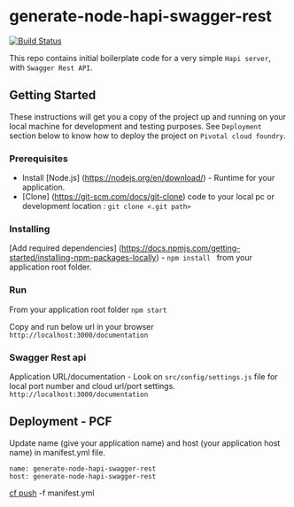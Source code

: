 # generate-node-hapi-swagger-rest
[![Build Status](https://travis-ci.org/gunjank/generate-node-hapi-swagger-rest.svg?branch=master)](https://travis-ci.org/gunjank/generate-node-hapi-swagger-rest)

This repo contains initial boilerplate code for a very simple `Hapi server`, with `Swagger Rest API`.

## Getting Started

These instructions will get you a copy of the project up and running on your local machine for development and testing purposes. 
See `Deployment` section below to know how to deploy the project on `Pivotal cloud foundry`.

### Prerequisites
* Install [Node.js] (https://nodejs.org/en/download/) - Runtime for your application.
* [Clone] (https://git-scm.com/docs/git-clone) code to your local pc or development location : `git clone <.git path>` 


### Installing

[Add required dependencies] (https://docs.npmjs.com/getting-started/installing-npm-packages-locally) - `npm install ` from your application root folder.

### Run
From your application root folder `npm start`

Copy and run below url in your browser 
`http://localhost:3000/documentation`

### Swagger Rest api
Application URL/documentation - Look on `src/config/settings.js` file for local port number and cloud url/port settings. 
`http://localhost:3000/documentation`

## Deployment - PCF 

Update name (give your application name) and host (your application host name) in manifest.yml file. 
```
name: generate-node-hapi-swagger-rest
host: generate-node-hapi-swagger-rest
```
[cf push](https://docs.cloudfoundry.org/devguide/deploy-apps/deploy-app.html) -f manifest.yml  
